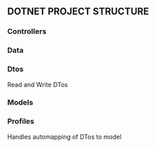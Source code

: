 ## DOTNET PROJECT STRUCTURE

### Controllers

### Data

### Dtos

Read and Write DTos

### Models

### Profiles

Handles automapping of DTos to model
